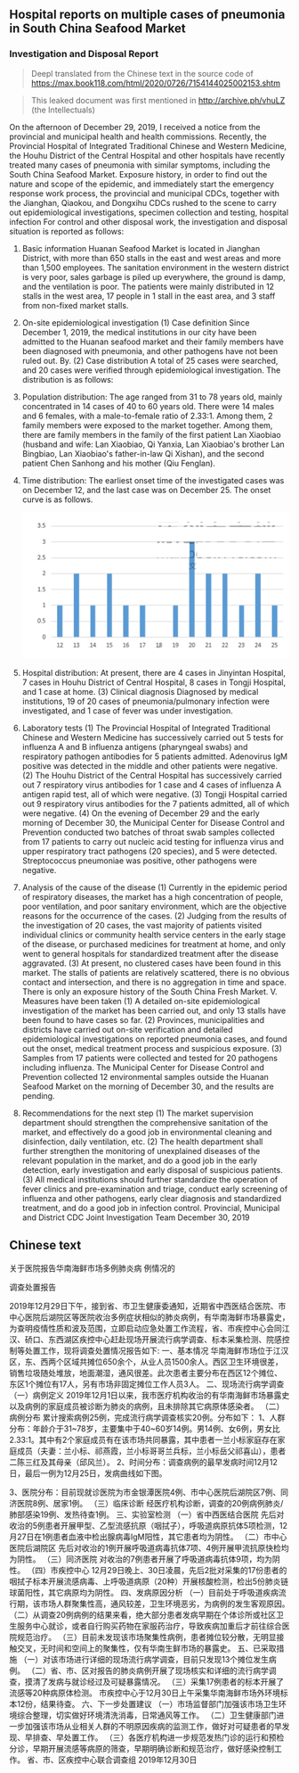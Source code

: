 ## Hospital reports on multiple cases of pneumonia in South China Seafood Market

### Investigation and Disposal Report




> Deepl translated from the Chinese text in the source code of <https://max.book118.com/html/2020/0726/7154144025002153.shtm>




> This leaked document was first mentioned in <http://archive.ph/vhuLZ> (the Intellectuals)





On the afternoon of December 29, 2019, I received a notice from the provincial and municipal health and health commissions. Recently, the Provincial Hospital of Integrated Traditional Chinese and Western Medicine, the Houhu District of the Central Hospital and other hospitals have recently treated many cases of pneumonia with similar symptoms, including the South China Seafood Market. Exposure history, in order to find out the nature and scope of the epidemic, and immediately start the emergency response work process, the provincial and municipal CDCs, together with the Jianghan, Qiaokou, and Dongxihu CDCs rushed to the scene to carry out epidemiological investigations, specimen collection and testing, hospital infection For control and other disposal work, the investigation and disposal situation is reported as follows:
1. Basic information
Huanan Seafood Market is located in Jianghan District, with more than 650 stalls in the east and west areas and more than 1,500 employees. The sanitation environment in the western district is very poor, sales garbage is piled up everywhere, the ground is damp, and the ventilation is poor. The patients were mainly distributed in 12 stalls in the west area, 17 people in 1 stall in the east area, and 3 staff from non-fixed market stalls.
2. On-site epidemiological investigation
(1) Case definition
Since December 1, 2019, the medical institutions in our city have been admitted to the Huanan seafood market and their family members have been diagnosed with pneumonia, and other pathogens have not been ruled out. By.
(2) Case distribution
A total of 25 cases were searched, and 20 cases were verified through epidemiological investigation. The distribution is as follows:
1. Population distribution: The age ranged from 31 to 78 years old, mainly concentrated in 14 cases of 40 to 60 years old. There were 14 males and 6 females, with a male-to-female ratio of 2.33:1. Among them, 2 family members were exposed to the market together. Among them, there are family members in the family of the first patient Lan Xiaobiao (husband and wife: Lan Xiaobiao, Qi Yanxia, ​​Lan Xiaobiao's brother Lan Bingbiao, Lan Xiaobiao's father-in-law Qi Xishan), and the second patient Chen Sanhong and his mother (Qiu Fenglan).
2. Time distribution: The earliest onset time of the investigated cases was on December 12, and the last case was on December 25. The onset curve is as follows.

   ![](figure.png)


3. Hospital distribution: At present, there are 4 cases in Jinyintan Hospital, 7 cases in Houhu District of Central Hospital, 8 cases in Tongji Hospital, and 1 case at home.
(3) Clinical diagnosis Diagnosed
by medical institutions, 19 of 20 cases of pneumonia/pulmonary infection were investigated, and 1 case of fever was under investigation.
3. Laboratory tests
(1) The Provincial Hospital of Integrated Traditional Chinese and Western Medicine
has successively carried out 5 tests for influenza A and B influenza antigens (pharyngeal swabs) and respiratory pathogen antibodies for 5 patients admitted. Adenovirus IgM positive was detected in the middle and other patients were negative.
(2) The Houhu District of the Central Hospital
has successively carried out 7 respiratory virus antibodies for 1 case and 4 cases of influenza A antigen rapid test, all of which were negative.
(3) Tongji Hospital
carried out 9 respiratory virus antibodies for the 7 patients admitted, all of which were negative. (4) On the evening of December 29 and the early morning of December 30, the
Municipal Center for Disease Control and Prevention conducted two batches of throat swab samples collected from 17 patients to carry out nucleic acid testing for influenza virus and upper respiratory tract pathogens (20 species), and 5 were detected.
Streptococcus pneumoniae was positive, other pathogens were negative.
4. Analysis of the cause of
the disease (1) Currently in the epidemic period of respiratory diseases, the market has a high concentration of people, poor ventilation, and poor sanitary environment, which are the objective reasons for the occurrence of the cases.
(2) Judging from the results of the investigation of 20 cases, the vast majority of patients visited individual clinics or community health service centers in the early stage of the disease, or purchased medicines for treatment at home, and only went to general hospitals for standardized treatment after the disease aggravated.
(3) At present, no clustered cases have been found in this market. The stalls of patients are relatively scattered, there is no obvious contact and intersection, and there is no aggregation in time and space. There is only an exposure history of the South China Fresh Market.
V. Measures have been taken
(1) A detailed on-site epidemiological investigation of the market has been carried out, and only 13 stalls have been found to have cases so far.
(2) Provinces, municipalities and districts have carried out on-site verification and detailed epidemiological investigations on reported pneumonia cases, and found out the onset, medical treatment process and suspicious exposure.
(3) Samples from 17 patients were collected and tested for 20 pathogens including influenza.
The Municipal Center for Disease Control and Prevention collected 12 environmental samples outside the Huanan Seafood Market on the morning of December 30, and the results are pending.
6. Recommendations for the next step
(1) The market supervision department should strengthen the comprehensive sanitation of the market, and effectively do a good job in environmental cleaning and disinfection, daily ventilation, etc.
(2) The health department shall further strengthen the monitoring of unexplained diseases of the relevant population in the market, and do a good job in the early detection, early investigation and early disposal of suspicious patients.
(3) All medical institutions should further standardize the operation of fever clinics and pre-examination and triage, conduct early screening of influenza and other pathogens, early clear diagnosis and standardized treatment, and do a good job in infection control.
Provincial, Municipal and District CDC Joint Investigation Team
December 30, 2019









## Chinese text



关于医院报告华南海鲜市场多例肺炎病 例情况的

调查处置报告


2019年12月29日下午，接到省、市卫生健康委通知，近期省中西医结合医院、市中心医院后湖院区等医院收治多例症状相似的肺炎病例，有华南海鲜市场暴露史，为查明疫情性质和波及范围，立即启动应急处置工作流程，省、市疾控中心会同江汉、硚口、东西湖区疾控中心赶赴现场开展流行病学调查、标本采集检测、院感控制等处置工作，现将调查处置情况报告如下:
一、基本情况
华南海鲜市场位于江汉区，东、西两个区域共摊位650余个，从业人员1500余人。西区卫生环境很差，销售垃圾随处堆放，地面潮湿，通风很差。此次患者主要分布在西区12个摊位、东区1个摊位有17人，另有市场非固定摊位工作人员3人。
二、现场流行病学调查
（一）病例定义
2019年12月1日以来，我市医疗机构收治的有华南海鲜市场暴露史以及病例的家庭成员被诊断为肺炎的病例，且未排除其它病原体感染者。
（二）病例分布
累计搜索病例25例，完成流行病学调查核实20例。分布如下：
1、人群分布：年龄介于31~78岁，主要集中于40~60岁14例。男14例、女6例，男女比2.33:1。其中有2个家庭成员有在该市场共同暴露，其中患者一兰小标家庭存在家庭成员（夫妻：兰小标、祁燕霞，兰小标哥哥兰兵标，兰小标岳父祁喜山），患者二陈三红及其母亲（邱风兰）。
2、时间分布：调查病例的最早发病时间12月12日，最后一例为12月25日，发病曲线如下图。





3、医院分布：目前现就诊医院为市金银潭医院4例、市中心医院后湖院区7例、同济医院8例、居家1例。
（三）临床诊断
经医疗机构诊断，调查的20例病例肺炎/肺部感染19例、发热待查1例。
三、实验室检测
（一）省中西医结合医院
先后对收治的5例患者开展甲型、乙型流感抗原（咽拭子），呼吸道病原抗体5项检测，12月27日在1例患者血液中检出腺病毒IgM阳性，其它患者均为阴性。
（二）市中心医院后湖院区
先后对收治的1例开展呼吸道病毒抗体7项、4例开展甲流抗原快检均为阴性。
（三）同济医院
对收治的7例患者开展了呼吸道病毒抗体9项，均为阴性。
（四）市疾控中心
12月29日晚上、30日凌晨，先后2批对采集的17份患者的咽拭子标本开展流感病毒、上呼吸道病原（20种）开展核酸检测，检出5份肺炎链球菌阳性，其它病原均为阴性。
四、发病原因分析
（一）目前处于呼吸道疾病流行期，该市场人群聚集性高，通风较差，卫生环境恶劣，为病例的发生客观原因。
（二）从调查20例病例的结果来看，绝大部分患者发病早期在个体诊所或社区卫生服务中心就诊，或者自行购买药物在家服药治疗，导致疾病加重后才前往综合医院规范治疗。
（三）目前未发现该市场聚集性病例，患者摊位较分散，无明显接触交叉，无时间和空间上的聚集性，仅有华南生鲜市场的暴露史。
五、已采取措施
（一）对该市场进行详细的现场流行病学调查，目前只发现13个摊位发生病例。
（二）省、市、区对报告的肺炎病例开展了现场核实和详细的流行病学调查，摸清了发病与就诊经过及可疑暴露情况。
（三）采集17例患者的标本开展了流感等20种病原体检测。
市疾控中心于12月30日上午采集华南海鲜市场外环境标本12份，结果待查。
六、下一步处置建议
（一）市场监督部门加强该市场卫生环境综合整理，切实做好环境清洗消毒，日常通风等工作。
（二）卫生健康部门进一步加强该市场从业相关人群的不明原因疾病的监测工作，做好对可疑患者的早发现、早排查、早处置工作。
（三）各医疗机构进一步规范发热门诊的运行和预检分诊，早期开展流感等病原的筛查，早期明确诊断和规范治疗，做好感染控制工作。
省、市、区疾控中心联合调查组
2019年12月30日


